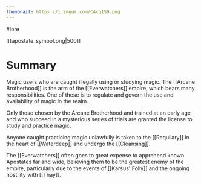 ```yaml
---
thumbnail: https://i.imgur.com/CAcq1S9.png
---
```

#lore

![[apostate_symbol.png|500]]
# Summary
Magic users who are caught illegally using or studying magic. The [[Arcane Brotherhood]] is the arm of the [[Everwatchers]] empire, which bears many responsibilities. One of these is to regulate and govern the use and availability of magic in the realm.

Only those chosen by the Arcane Brotherhood and trained at an early age and who succeed in a mysterious series of trials are granted the license to study and practice magic.

Anyone caught practicing magic unlawfully is taken to the [[Requilary]] in the heart of [[Waterdeep]] and undergo the [[Cleansing]].

The [[Everwatchers]] often goes to great expense to apprehend known Apostates far and wide, believing them to be the greatest enemy of the empire, particularly due to the events of [[Karsus' Folly]] and the ongoing hostility with [[Thay]].
